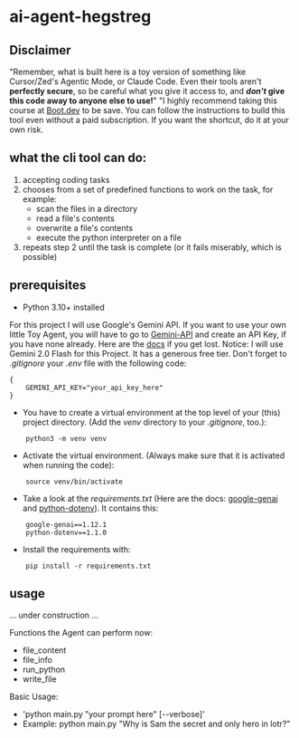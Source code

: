 # ai-agent-hegstreg

## Disclaimer
"Remember, what is built here is a toy version of something like Cursor/Zed's Agentic Mode, or Claude Code. Even their tools aren't **perfectly secure**, so be careful what you give it access to, and ***don't* give this code away to anyone else to use!**" "I highly recommend taking this course at [Boot.dev](https://www.boot.dev/) to be save. You can follow the instructions to build this tool even without a paid subscription. If you want the shortcut, do it at your own risk.

## what the cli tool can do:

1. accepting coding tasks
2. chooses from a set of predefined functions to work on the task, for example:
    - scan the files in a directory
    - read a file's contents
    - overwrite a file's contents
    - execute the python interpreter on a file
3. repeats step 2 until the task is complete (or it fails miserably, which is possible)

## prerequisites
- Python 3.10+ installed

For this project I will use Google's Gemini API. If you want to use your own little Toy Agent, you will have to go to [Gemini-API](https://ai.google.dev/gemini-api/docs/pricing) and create an API Key, if you have none already. Here are the [docs](https://ai.google.dev/gemini-api/docs/api-key) if you get lost. Notice: I will use Gemini 2.0 Flash for this Project. It has a generous free tier.
Don't forget to *.gitignore* your *.env* file with the following code:

```
{
    GEMINI_API_KEY="your_api_key_here"
}
```

- You have to create a virtual environment at the top level of your (this) project directory. (Add the *venv* directory to your *.gitignore*, too.):

```
    python3 -m venv venv
```

- Activate the virtual environment. (Always make sure that it is activated when running the code):

```
    source venv/bin/activate
```

- Take a look at the *requirements.txt* (Here are the docs: [google-genai](https://pypi.org/project/google-genai/) and [python-dotenv](https://pypi.org/project/python-dotenv/)). It contains this:

```
    google-genai==1.12.1
    python-dotenv==1.1.0
```

- Install the requirements with:

```
    pip install -r requirements.txt
```



## usage
... under construction ...

Functions the Agent can perform now:
- file_content
- file_info
- run_python
- write_file

Basic Usage:
- 'python main.py "your prompt here" [--verbose]'
- Example: python main.py "Why is Sam the secret and only hero in lotr?"

